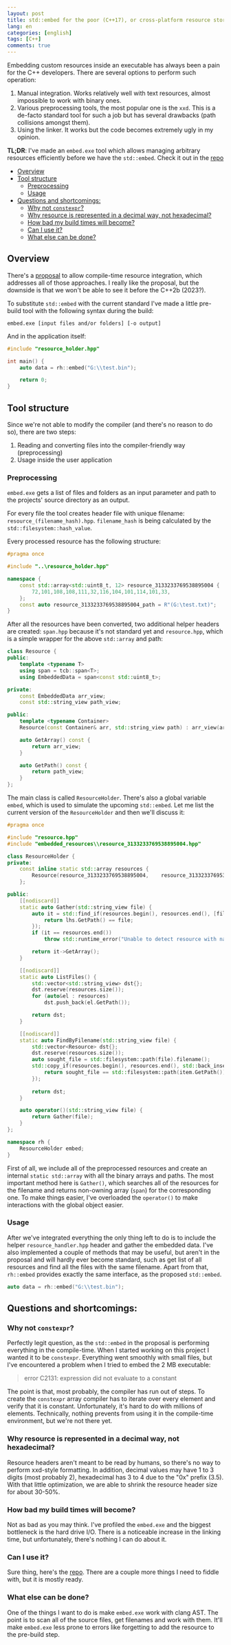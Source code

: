 ```yaml
---
layout: post
title: std::embed for the poor (C++17), or cross-platform resource storage inside the executable
lang: en
categories: [english]
tags: [C++]
comments: true
---
```


Embedding custom resources inside an executable has always been a pain for the C++ developers. There are several options to perform such operation:

1. Manual integration. Works relatively well with text resources, almost impossible to work with binary ones.
2. Various preprocessing tools, the most popular one is the `xxd`. This is a de-facto standard tool for such a job but has several drawbacks (path collisions amongst them).
3. Using the linker. It works but the code becomes extremely ugly in my opinion.

**TL;DR**: I've made an `embed.exe` tool which allows managing arbitrary resources efficiently before we have the `std::embed`. Check it out in the [repo](https://github.com/MKlimenko/embed)

- [Overview](#overview)
- [Tool structure](#tool-structure)
    - [Preprocessing](#preprocessing)
    - [Usage](#usage)
- [Questions and shortcomings:](#questions-and-shortcomings)
    - [Why not `constexpr`?](#why-not-constexpr)
    - [Why resource is represented in a decimal way, not hexadecimal?](#why-resource-is-represented-in-a-decimal-way-not-hexadecimal)
    - [How bad my build times will become?](#how-bad-my-build-times-will-become)
    - [Can I use it?](#can-i-use-it)
    - [What else can be done?](#what-else-can-be-done)

## Overview

There's a [proposal](https://wg21.link/p1040) to allow compile-time resource integration, which addresses all of those approaches. I really like the proposal, but the downside is that we won't be able to see it before the C++2b (2023?).

To substitute `std::embed` with the current standard I've made a little pre-build tool with the following syntax during the build:

```
embed.exe [input files and/or folders] [-o output]
```

And in the application itself:

```cpp
#include "resource_holder.hpp"

int main() {
    auto data = rh::embed("G:\\test.bin");

    return 0;
}
```

## Tool structure

Since we're not able to modify the compiler (and there's no reason to do so), there are two steps:

1. Reading and converting files into the compiler-friendly way (preprocessing)
2. Usage inside the user application

### Preprocessing

`embed.exe` gets a list of files and folders as an input parameter and path to the projects' source directory as an output.

For every file the tool creates header file with unique filename: `resource_(filename_hash).hpp`. `filename_hash` is being calculated by the `std::filesystem::hash_value`.

Every processed resource has the following structure:

```cpp
#pragma once

#include "..\resource_holder.hpp"

namespace { 
    const std::array<std::uint8_t, 12> resource_3133233769538895004 {
        72,101,108,108,111,32,116,104,101,114,101,33,
    };
    const auto resource_3133233769538895004_path = R"(G:\test.txt)";
}
```

After all the resources have been converted, two additional helper headers are created: `span.hpp` because it's not standard yet and `resource.hpp`, which is a simple wrapper for the above `std::array` and path:

```cpp
class Resource {
public:
    template <typename T>
    using span = tcb::span<T>;
    using EmbeddedData = span<const std::uint8_t>;

private:
    const EmbeddedData arr_view;
    const std::string_view path_view;

public:
    template <typename Container>
    Resource(const Container& arr, std::string_view path) : arr_view(arr), path_view(path) {}

    auto GetArray() const {
        return arr_view;
    }

    auto GetPath() const {
        return path_view;
    }
};
```

The main class is called `ResourceHolder`. There's also a global variable `embed`, which is used to simulate the upcoming `std::embed`. Let me list the current version of the `ResourceHolder` and then we'll discuss it:

```cpp
#pragma once

#include "resource.hpp"
#include "embedded_resources\\resource_3133233769538895004.hpp"

class ResourceHolder {
private:
    const inline static std::array resources {
        Resource(resource_3133233769538895004,    resource_3133233769538895004_path),
    };

public:
    [[nodiscard]]
    static auto Gather(std::string_view file) {
        auto it = std::find_if(resources.begin(), resources.end(), [file](const auto& lhs) {
            return lhs.GetPath() == file;
        });
        if (it == resources.end())
            throw std::runtime_error("Unable to detect resource with name " + std::string(file));

        return it->GetArray();
    }

    [[nodiscard]]
    static auto ListFiles() {
        std::vector<std::string_view> dst{};
        dst.reserve(resources.size());
        for (auto&el : resources)
            dst.push_back(el.GetPath());

        return dst;
    }

    [[nodiscard]]
    static auto FindByFilename(std::string_view file) {
        std::vector<Resource> dst{};
        dst.reserve(resources.size());
        auto sought_file = std::filesystem::path(file).filename();
        std::copy_if(resources.begin(), resources.end(), std::back_inserter(dst), [sought_file](const auto &item) {
            return sought_file == std::filesystem::path(item.GetPath()).filename();
        });
        
        return dst;
    }

    auto operator()(std::string_view file) {
        return Gather(file);
    }
};

namespace rh {
    ResourceHolder embed;
}
```

First of all, we include all of the preprocessed resources and create an internal `static std::array` with all the binary arrays and paths. The most important method here is `Gather()`, which searches all of the resources for the filename and returns non-owning array (`span`) for the corresponding one. To make things easier, I've overloaded the `operator()` to make interactions with the global object easier.

### Usage

After we've integrated everything the only thing left to do is to include the helper `resource_handler.hpp` header and gather the embedded data. I've also implemented a couple of methods that may be useful, but aren't in the proposal and will hardly ever become standard, such as get list of all resources and find all the files with the same filename. Apart from that, `rh::embed` provides exactly the same interface, as the proposed `std::embed`.

```cpp
auto data = rh::embed("G:\\test.bin");
```

## Questions and shortcomings:

### Why not `constexpr`?

Perfectly legit question, as the `std::embed` in the proposal is performing everything in the compile-time. When I started working on this project I wanted it to be `constexpr`. Everything went smoothly with small files, but I've encountered a problem when I tried to embed the 2 MB executable:

> error C2131: expression did not evaluate to a constant

The point is that, most probably, the compiler has run out of steps. To create the `constexpr` array compiler has to iterate over every element and verify that it is constant. Unfortunately, it's hard to do with millions of elements. Technically, nothing prevents from using it in the compile-time environment, but we're not there yet.

### Why resource is represented in a decimal way, not hexadecimal?

Resource headers aren't meant to be read by humans, so there's no way to perform xxd-style formatting. In addition, decimal values may have 1 to 3 digits (most probably 2), hexadecimal has 3 to 4 due to the "0x" prefix (3.5). With that little optimization, we are able to shrink the resource header size for about 30-50%.

### How bad my build times will become?

Not as bad as you may think. I've profiled the `embed.exe` and the biggest bottleneck is the hard drive I/O. There is a noticeable increase in the linking time, but unfortunately, there's nothing I can do about it.

### Can I use it?

Sure thing, here's the [repo](https://github.com/MKlimenko/embed). There are a couple more things I need to fiddle with, but it is mostly ready.

### What else can be done?
One of the things I want to do is make `embed.exe` work with clang AST. The point is to scan all of the source files, get filenames and work with them. It'll make `embed.exe` less prone to errors like forgetting to add the resource to the pre-build step.
